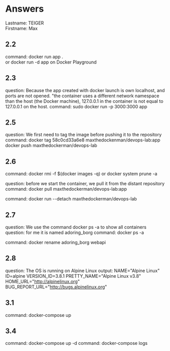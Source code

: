 # Answers

Lastname: TEIGER 	
Firstname: Max

## 2.2
command: docker run app .      
or       docker run -d app    on Docker Playground

## 2.3
question: Because the app created with docker launch is own localhost, and ports are not opened. "the container uses a different network namespace than the host (the Docker machine), 127.0.0.1 in the container is not equal to 127.0.0.1 on the host. 
command: sudo docker run -p 3000:3000 app 

## 2.5
question: We first need to tag the image before pushing it to the repository 
command: docker tag 58c0cd33a6e8 maxthedockenman/devops-lab:app
docker push maxthedockerman/devops-lab

## 2.6
command: docker rmi -f $(docker images -q)
or docker system prune -a

question: before we start the container, we pull it from the distant repository 
command: docker pull maxthedockerman/devops-lab:app

command: docker run --detach maxthedockerman/devops-lab

## 2.7
question: We use the command docker ps -a to show all containers
question: for me it is named adoring_borg
command: docker ps -a

command: docker rename adoring_borg webapi

## 2.8
question: The OS is running on Alpine Linux
output: NAME="Alpine Linux"
ID=alpine
VERSION_ID=3.8.1
PRETTY_NAME="Alpine Linux v3.8"
HOME_URL="http://alpinelinux.org"
BUG_REPORT_URL="http://bugs.alpinelinux.org"

## 3.1
command: docker-compose up 

## 3.4
command: docker-compose up -d
command: docker-compose logs
